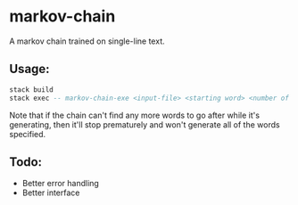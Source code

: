 # markov-chain

A markov chain trained on single-line text.

## Usage:

```haskell
stack build
stack exec -- markov-chain-exe <input-file> <starting word> <number of words to generate>
```

Note that if the chain can't find any more words to go after while it's generating, then it'll stop prematurely and won't generate all of the words specified.

## Todo:

- Better error handling
- Better interface
